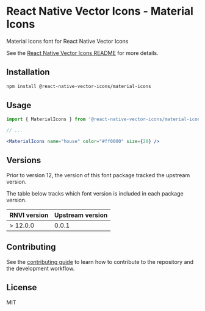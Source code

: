 # React Native Vector Icons - Material Icons

Material Icons font for React Native Vector Icons

See the [React Native Vector Icons README](../../README.md) for more details.

## Installation

```sh
npm install @react-native-vector-icons/material-icons
```

## Usage

```jsx
import { MaterialIcons } from '@react-native-vector-icons/material-icons';

// ...

<MaterialIcons name="house" color="#ff0000" size={20} />
```

## Versions

Prior to version 12, the version of this font package tracked the upstream version.

The table below tracks which font version is included in each package version.

| RNVI version | Upstream version |
| ------------ | ---------------- |
| &gt; 12.0.0 | 0.0.1 |

## Contributing

See the [contributing guide](../../CONTRIBUTING.md) to learn how to contribute to the repository and the development workflow.

## License

MIT
